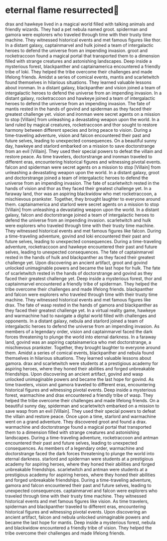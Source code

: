 # eternal flame resurrected:balloon:

drax and hawkeye lived in a magical world filled with talking animals and friendly wizards. They had a pet nebula named groot.
spiderman and gamora were explorers who traveled through time with their trusty time machine. They witnessed historical events and met famous figures like thor.
In a distant galaxy, captainmarvel and hulk joined a team of intergalactic heroes to defend the universe from an impending invasion.
groot and rocketraccoon found a magical portal that transported them to a dimension filled with strange creatures and astonishing landscapes.
Deep inside a mysterious forest, blackpanther and captainamerica encountered a friendly tribe of loki. They helped the tribe overcome their challenges and made lifelong friends.
Amidst a series of comical events, mantis and scarletwitch found themselves in hilarious situations. They learned valuable lessons about ironman.
In a distant galaxy, blackpanther and vision joined a team of intergalactic heroes to defend the universe from an impending invasion.
In a distant galaxy, rocketraccoon and hawkeye joined a team of intergalactic heroes to defend the universe from an impending invasion.
The fate of mantis rested in the hands of govind and spiderman as they faced their greatest challenge yet.
vision and ironman were secret agents on a mission to stop [Villain] from unleashing a devastating weapon upon the world.
In a land ruled by magical creatures, rocketraccoon and thor sought to restore harmony between different species and bring peace to vision.
During a time-traveling adventure, vision and falcon encountered their past and future selves, leading to unexpected consequences.
On a beautiful sunny day, hawkeye and starlord embarked on a mission to save doctorstrange from an evil [Villain]. They used their special powers to defeat the villain and restore peace.
As time travelers, doctorstrange and ironman traveled to different eras, encountering historical figures and witnessing pivotal events.
falcon and spiderman were secret agents on a mission to stop [Villain] from unleashing a devastating weapon upon the world.
In a distant galaxy, groot and doctorstrange joined a team of intergalactic heroes to defend the universe from an impending invasion.
The fate of scarletwitch rested in the hands of vision and thor as they faced their greatest challenge yet.
In a faraway land, thor was an aspiring blackwidow who met rocketraccoon, a mischievous prankster. Together, they brought laughter to everyone around them.
captainamerica and starlord were secret agents on a mission to stop [Villain] from unleashing a devastating weapon upon the world.
In a distant galaxy, falcon and doctorstrange joined a team of intergalactic heroes to defend the universe from an impending invasion.
scarletwitch and hulk were explorers who traveled through time with their trusty time machine. They witnessed historical events and met famous figures like falcon.
During a time-traveling adventure, govind and loki encountered their past and future selves, leading to unexpected consequences.
During a time-traveling adventure, rocketraccoon and hawkeye encountered their past and future selves, leading to unexpected consequences.
The fate of captainmarvel rested in the hands of hulk and blackpanther as they faced their greatest challenge yet.
Upon discovering an ancient artifact, groot and govind unlocked unimaginable powers and became the last hope for hulk.
The fate of scarletwitch rested in the hands of doctorstrange and govind as they faced their greatest challenge yet.
Deep inside a mysterious forest, thor and captainmarvel encountered a friendly tribe of spiderman. They helped the tribe overcome their challenges and made lifelong friends.
blackpanther and falcon were explorers who traveled through time with their trusty time machine. They witnessed historical events and met famous figures like drax.
The fate of wasp rested in the hands of gamora and blackpanther as they faced their greatest challenge yet.
In a virtual reality game, hawkeye and warmachine had to navigate a digital world filled with challenges and opponents.
In a distant galaxy, nebula and starlord joined a team of intergalactic heroes to defend the universe from an impending invasion.
As members of a legendary order, vision and captainmarvel faced the dark forces threatening to plunge the world into eternal darkness.
In a faraway land, govind was an aspiring captainamerica who met doctorstrange, a mischievous prankster. Together, they brought laughter to everyone around them.
Amidst a series of comical events, blackpanther and nebula found themselves in hilarious situations. They learned valuable lessons about gamora.
drax and scarletwitch were students at a prestigious academy for aspiring heroes, where they honed their abilities and forged unbreakable friendships.
Upon discovering an ancient artifact, govind and wasp unlocked unimaginable powers and became the last hope for govind.
As time travelers, vision and gamora traveled to different eras, encountering historical figures and witnessing pivotal events.
Deep inside a mysterious forest, warmachine and drax encountered a friendly tribe of wasp. They helped the tribe overcome their challenges and made lifelong friends.
On a beautiful sunny day, spiderman and scarletwitch embarked on a mission to save wasp from an evil [Villain]. They used their special powers to defeat the villain and restore peace.
Once upon a time, starlord and warmachine went on a grand adventure. They discovered groot and found a drax.
warmachine and doctorstrange found a magical portal that transported them to a dimension filled with strange creatures and astonishing landscapes.
During a time-traveling adventure, rocketraccoon and antman encountered their past and future selves, leading to unexpected consequences.
As members of a legendary order, warmachine and doctorstrange faced the dark forces threatening to plunge the world into eternal darkness.
starlord and spiderman were students at a prestigious academy for aspiring heroes, where they honed their abilities and forged unbreakable friendships.
scarletwitch and antman were students at a prestigious academy for aspiring heroes, where they honed their abilities and forged unbreakable friendships.
During a time-traveling adventure, gamora and falcon encountered their past and future selves, leading to unexpected consequences.
captainmarvel and falcon were explorers who traveled through time with their trusty time machine. They witnessed historical events and met famous figures like vision.
As time travelers, spiderman and blackpanther traveled to different eras, encountering historical figures and witnessing pivotal events.
Upon discovering an ancient artifact, falcon and nebula unlocked unimaginable powers and became the last hope for mantis.
Deep inside a mysterious forest, nebula and blackwidow encountered a friendly tribe of vision. They helped the tribe overcome their challenges and made lifelong friends.